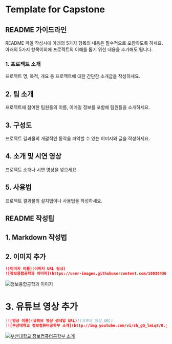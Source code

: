 # Template for Capstone
 
## README 가이드라인

README 파일 작성시에 아래의 5가지 항목의 내용은 필수적으로 포함하도록 하세요.
아래의 5가지 항목이외에 프로젝트의 이해를 돕기 위한 내용을 추가해도 됩니다.

### 1. 프로젝트 소개

프로젝트 명, 목적, 개요 등 프로젝트에 대한 간단한 소개글을 작성하세요.

## 2. 팀 소개

프로젝트에 참여한 팀원들의 이름, 이메일 정보를 포함해 팀원들을 소개하세요.

## 3. 구성도

프로젝트 결과물의 개괄적인 동작을 파악할 수 있는 이미지와 글을 작성하세요.

## 4. 소개 및 시연 영상

프로젝트 소개나 시연 영상을 넣으세요.

## 5. 사용법

프로젝트 결과물의 설치법이나 사용법을 작성하세요.

## README 작성팁

## 1. Markdown 작성법


## 2. 이미지 추가
```markdown
![이미지 이름](이미지 URL 링크)
![정보융합공학과 이미지](https://user-images.githubusercontent.com/100384365/192478661-5dc79a18-b076-48ef-b842-bcf65b0d8d44.jpg)
```

![정보융합공학과 이미지](https://user-images.githubusercontent.com/100384365/192478661-5dc79a18-b076-48ef-b842-bcf65b0d8d44.jpg)

# 3. 유튜브 영상 추가
```markdown
[![영상 이름](유튜브 영상 썸네일 URL)](유투브 영상 URL)
[![부산대학교 정보컴퓨터공학부 소개](http://img.youtube.com/vi/zh_gQ_lmLqE/0.jpg)](https://youtu.be/zh_gQ_lmLqE)    
```
[![부산대학교 정보컴퓨터공학부 소개](http://img.youtube.com/vi/zh_gQ_lmLqE/0.jpg)](https://youtu.be/zh_gQ_lmLqE)    





